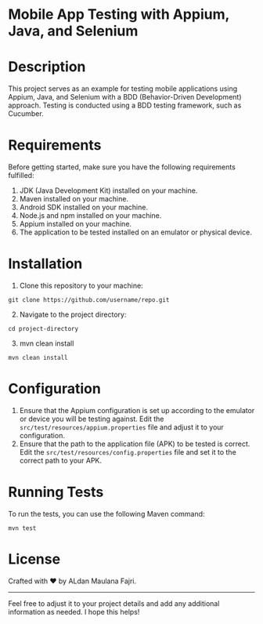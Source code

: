 # Mobile App Testing with Appium, Java, and Selenium

# Description

This project serves as an example for testing mobile applications using Appium, Java, and Selenium with a BDD (Behavior-Driven Development) approach. Testing is conducted using a BDD testing framework, such as Cucumber.

# Requirements

Before getting started, make sure you have the following requirements fulfilled:

1. JDK (Java Development Kit) installed on your machine.
2. Maven installed on your machine.
3. Android SDK installed on your machine.
4. Node.js and npm installed on your machine.
5. Appium installed on your machine.
6. The application to be tested installed on an emulator or physical device.

# Installation

1. Clone this repository to your machine:

```
git clone https://github.com/username/repo.git
```

2. Navigate to the project directory:

```
cd project-directory
```

3. mvn clean install

```
mvn clean install
```

# Configuration

1. Ensure that the Appium configuration is set up according to the emulator or device you will be testing against. Edit the `src/test/resources/appium.properties` file and adjust it to your configuration.
2. Ensure that the path to the application file (APK) to be tested is correct. Edit the `src/test/resources/config.properties` file and set it to the correct path to your APK.

# Running Tests

To run the tests, you can use the following Maven command:

```
mvn test
```

# License

Crafted with ❤️ by ALdan Maulana Fajri.

---

Feel free to adjust it to your project details and add any additional information as needed. I hope this helps!
